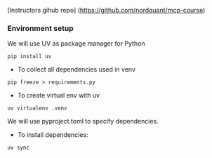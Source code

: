 [Instructors gihub repo] (https://github.com/nordquant/mcp-course)

### Environment setup
We will use UV as package manager for Python 
```
pip install uv
```

- To collect all dependencies used in venv
```
pip freeze > requirements.py
```

- To create virtual env with uv
```
uv virtualenv .venv
```

We will use pyproject.toml to specify dependencies.

- To install dependencies:
```
uv sync
```
